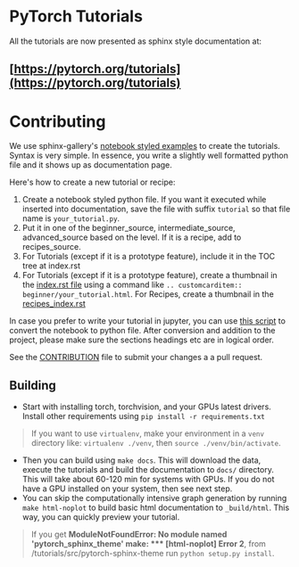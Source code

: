 # PyTorch Tutorials


All the tutorials are now presented as sphinx style documentation at:

## [https://pytorch.org/tutorials](https://pytorch.org/tutorials)


# Contributing

We use sphinx-gallery's [notebook styled examples](https://sphinx-gallery.github.io/stable/tutorials/index.html) to create the tutorials. Syntax is very simple. In essence, you write a slightly well formatted python file and it shows up as documentation page.

Here's how to create a new tutorial or recipe:
1. Create a notebook styled python file. If you want it executed while inserted into documentation, save the file with suffix `tutorial` so that file name is `your_tutorial.py`.
2. Put it in one of the beginner_source, intermediate_source, advanced_source based on the level. If it is a recipe, add to recipes_source.
2. For Tutorials (except if it is a prototype feature), include it in the TOC tree at index.rst
3. For Tutorials (except if it is a prototype feature), create a thumbnail in the [index.rst file](https://github.com/pytorch/tutorials/blob/master/index.rst) using a command like `.. customcarditem:: beginner/your_tutorial.html`. For Recipes, create a thumbnail in the [recipes_index.rst](https://github.com/pytorch/tutorials/blob/master/recipes_source/recipes_index.rst)

In case you prefer to write your tutorial in jupyter, you can use [this script](https://gist.github.com/chsasank/7218ca16f8d022e02a9c0deb94a310fe) to convert the notebook to python file. After conversion and addition to the project, please make sure the sections headings etc are in logical order.

See the [CONTRIBUTION](CONTRIBUTION.md) file to submit your changes a a pull request.

## Building

- Start with installing torch, torchvision, and your GPUs latest drivers. Install other requirements using `pip install -r requirements.txt`

> If you want to use `virtualenv`, make your environment in a `venv` directory like: `virtualenv ./venv`, then `source ./venv/bin/activate`.

- Then you can build using `make docs`. This will download the data, execute the tutorials and build the documentation to `docs/` directory. This will take about 60-120 min for systems with GPUs. If you do not have a GPU installed on your system, then see next step.
- You can skip the computationally intensive graph generation by running `make html-noplot` to build basic html documentation to `_build/html`. This way, you can quickly preview your tutorial.

> If you get **ModuleNotFoundError: No module named 'pytorch_sphinx_theme' make: *** [html-noplot] Error 2**, from /tutorials/src/pytorch-sphinx-theme run `python setup.py install`. 
